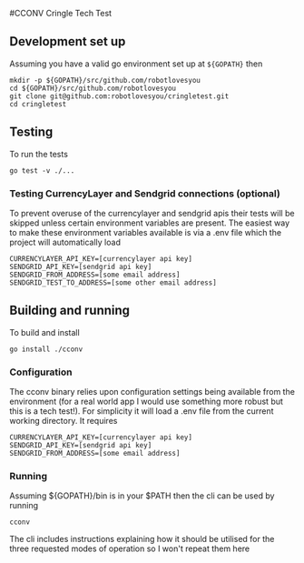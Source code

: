 #CCONV Cringle Tech Test

## Development set up

Assuming you have a valid go environment set up at `${GOPATH}` then
```
mkdir -p ${GOPATH}/src/github.com/robotlovesyou
cd ${GOPATH}/src/github.com/robotlovesyou
git clone git@github.com:robotlovesyou/cringletest.git
cd cringletest
```

## Testing
To run the tests
```
go test -v ./...
```

### Testing CurrencyLayer and Sendgrid connections (optional)

To prevent overuse of the currencylayer and sendgrid apis their tests will be skipped unless certain
environment variables are present. The easiest way to make these environment variables available is via a .env file which the project will
automatically load

```
CURRENCYLAYER_API_KEY=[currencylayer api key]
SENDGRID_API_KEY=[sendgrid api key]
SENDGRID_FROM_ADDRESS=[some email address]
SENDGRID_TEST_TO_ADDRESS=[some other email address]
```

## Building and running

To build and install
```
go install ./cconv
```

### Configuration
The cconv binary relies upon configuration settings being available from the environment (for a real world app I would use something more robust but this is a tech test!). For simplicity it will load a .env file from the current working directory. It requires
```
CURRENCYLAYER_API_KEY=[currencylayer api key]
SENDGRID_API_KEY=[sendgrid api key]
SENDGRID_FROM_ADDRESS=[some email address]
```

### Running

Assuming ${GOPATH}/bin is in your $PATH then the cli can be used by running
```
cconv
```

The cli includes instructions explaining how it should be utilised for the three requested modes of operation so I won't repeat them here